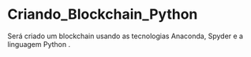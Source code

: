 # Criando_Blockchain_Python
Será criado um blockchain usando as tecnologias Anaconda, Spyder e a linguagem Python .
